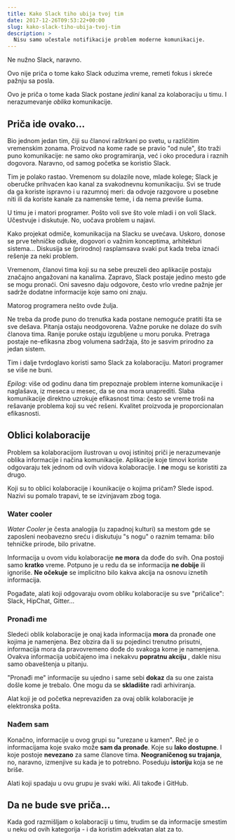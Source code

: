 ```yaml
---
title: Kako Slack tiho ubija tvoj tim
date: 2017-12-26T09:53:22+00:00
slug: kako-slack-tiho-ubija-tvoj-tim
description: >
  Nisu samo učestale notifikacije problem moderne komunikacije.
---
```


Ne nužno Slack, naravno.

Ovo nije priča o tome kako Slack oduzima vreme, remeti fokus i skreće pažnju sa posla.

Ovo je priča o tome kada Slack postane _jedini_ kanal za kolaboraciju u timu. I nerazumevanje _oblika_ komunikacije.

## Priča ide ovako...

Bio jednom jedan tim, čiji su članovi raštrkani po svetu, u različitim vremenskim zonama. Proizvod na kome rade se pravio "od nule", što traži puno komunikacije: ne samo oko programiranja, već i oko procedura i raznih dogovora. Naravno, od samog početka se koristio Slack.

Tim je polako rastao. Vremenom su dolazile nove, mlade kolege; Slack je oberučke prihvaćen kao kanal za svakodnevnu komunikaciju. Svi se trude da ga koriste ispravno i u razumnoj meri: da odvoje razgovore u posebne niti ili da koriste kanale za namenske teme, i da nema previše šuma.

U timu je i matori programer. Pošto voli sve što vole mladi i on voli Slack. Učestvuje i diskutuje. No, uočava problem u najavi.

Kako projekat odmiče, komunikacija na Slacku se uvećava. Uskoro, donose se prve tehničke odluke, dogovori o važnim konceptima, arhitekturi sistema... Diskusija se (prirodno) rasplamsava svaki put kada treba iznaći rešenje za neki problem.

Vremenom, članovi tima koji su na sebe preuzeli deo aplikacije postaju značajno angažovani na kanalima. Zapravo, Slack postaje jedino mesto gde se mogu pronaći. Oni savesno daju odgovore, često vrlo vredne pažnje jer sadrže dodatne informacije koje samo oni znaju.

Matorog programera nešto ovde žulja.

Ne treba da prođe puno do trenutka kada postane nemoguće pratiti šta se sve dešava. Pitanja ostaju neodgovorena. Važne poruke ne dolaze do svih članova tima. Ranije poruke ostaju izgubljene u moru poruka. Pretraga postaje ne-efikasna zbog volumena sadržaja, što je sasvim prirodno za jedan sistem.

Tim i dalje tvrdoglavo koristi samo Slack za kolaboraciju. Matori programer se više ne buni.

_Epilog_: više od godinu dana tim prepoznaje problem interne komunikacije i naglašava, iz meseca u mesec, da se ona mora unaprediti. Slaba komunikacije direktno uzrokuje efikasnost tima: često se vreme troši na rešavanje problema koji su već rešeni. Kvalitet proizvoda je proporcionalan efikasnosti.

## Oblici kolaboracije

Problem sa kolaboracijom ilustrovan u ovoj istinitoj priči je nerazumevanje oblika informacije i načina komunikacije. Aplikacije koje timovi koriste odgovaraju tek jednom od ovih vidova kolaboracije. I **ne** mogu se koristiti za drugo.

Koji su to oblici kolaboracije i kounikacije o kojima pričam? Slede ispod. Nazivi su pomalo trapavi, te se izvinjavam zbog toga.

### Water cooler

_Water Cooler_ je česta analogija (u zapadnoj kulturi) sa mestom gde se zaposleni neobavezno sreću i diskutuju "s nogu" o raznim temama: bilo tehničke prirode, bilo privatne.

Informacija u ovom vidu kolaboracije **ne mora** da dođe do svih. Ona postoji samo **kratko** vreme. Potpuno je u redu da se informacija **ne dobije** ili ignoriše. **Ne očekuje** se implicitno bilo kakva akcija na osnovu iznetih informacija.

Pogađate, alati koji odgovaraju ovom obliku kolaboracije su sve "pričalice": Slack, HipChat, Gitter...

### Pronađi me

Sledeći oblik kolaboracije je onaj kada informacija **mora** da pronađe one kojima je namenjena. Bez obzira da li su pojedinci trenutno prisutni, informacija mora da pravovremeno dođe do svakoga kome je namenjena. Ovakva informacija uobičajeno ima i nekakvu **popratnu akciju** , dakle nisu samo obaveštenja u pitanju.

"Pronađi me" informacije su ujedno i same sebi **dokaz** da su one zaista došle kome je trebalo. One mogu da se **skladište** radi arhiviranja.

Alat koji je od početka neprevaziđen za ovaj oblik kolaboracije je elektronska pošta.

### Nađem sam

Konačno, informacije u ovog grupi su "urezane u kamen". Reč je o informacijama koje svako može **sam da pronađe**. Koje su **lako dostupne**. I koje postoje **nevezano** za same članove tima. **Neograničenog su trajanja**, no, naravno, izmenjive su kada je to potrebno. Poseduju **istoriju** koja se ne briše.

Alati koji spadaju u ovu grupu je svaki wiki. Ali takođe i GitHub.

## Da ne bude sve priča...

Kada god razmišljam o kolaboraciji u timu, trudim se da informacije smestim u neku od ovih kategorija - i da koristim adekvatan alat za to.
